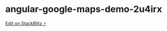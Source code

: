 # angular-google-maps-demo-2u4irx

[Edit on StackBlitz ⚡️](https://stackblitz.com/edit/angular-google-maps-demo-2u4irx)
